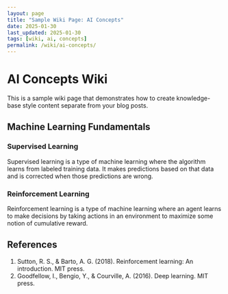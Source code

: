 ```yaml
---
layout: page
title: "Sample Wiki Page: AI Concepts"
date: 2025-01-30
last_updated: 2025-01-30
tags: [wiki, ai, concepts]
permalink: /wiki/ai-concepts/
---
```


# AI Concepts Wiki

This is a sample wiki page that demonstrates how to create knowledge-base style content separate from your blog posts.

## Machine Learning Fundamentals

### Supervised Learning

Supervised learning is a type of machine learning where the algorithm learns from labeled training data. It makes predictions based on that data and is corrected when those predictions are wrong.

### Reinforcement Learning

Reinforcement learning is a type of machine learning where an agent learns to make decisions by taking actions in an environment to maximize some notion of cumulative reward.

## References

1. Sutton, R. S., & Barto, A. G. (2018). Reinforcement learning: An introduction. MIT press.
2. Goodfellow, I., Bengio, Y., & Courville, A. (2016). Deep learning. MIT press. 